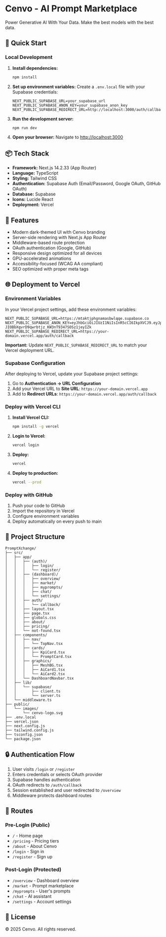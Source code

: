 # Cenvo - AI Prompt Marketplace

Power Generative AI With Your Data. Make the best models with the best data.

## 🚀 Quick Start

### Local Development

1. **Install dependencies:**
   ```bash
   npm install
   ```

2. **Set up environment variables:**
   Create a `.env.local` file with your Supabase credentials:
   ```env
   NEXT_PUBLIC_SUPABASE_URL=your_supabase_url
   NEXT_PUBLIC_SUPABASE_ANON_KEY=your_supabase_anon_key
   NEXT_PUBLIC_SUPABASE_REDIRECT_URL=http://localhost:3000/auth/callback
   ```

3. **Run the development server:**
   ```bash
   npm run dev
   ```

4. **Open your browser:**
   Navigate to [http://localhost:3000](http://localhost:3000)

## 📦 Tech Stack

- **Framework:** Next.js 14.2.33 (App Router)
- **Language:** TypeScript
- **Styling:** Tailwind CSS
- **Authentication:** Supabase Auth (Email/Password, Google OAuth, GitHub OAuth)
- **Database:** Supabase
- **Icons:** Lucide React
- **Deployment:** Vercel

## 🎨 Features

- Modern dark-themed UI with Cenvo branding
- Server-side rendering with Next.js App Router
- Middleware-based route protection
- OAuth authentication (Google, GitHub)
- Responsive design optimized for all devices
- GPU-accelerated animations
- Accessibility-focused (WCAG AA compliant)
- SEO optimized with proper meta tags

## 🌐 Deployment to Vercel

### Environment Variables

In your Vercel project settings, add these environment variables:

```
NEXT_PUBLIC_SUPABASE_URL=https://mtaktjphgnamasbwlqqe.supabase.co
NEXT_PUBLIC_SUPABASE_ANON_KEY=eyJhbGciOiJIUzI1NiIsInR5cCI6IkpXVCJ9.eyJpc3MiOiJzdXBhYmFzZSIsInJlZiI6Im10YWt0anBoZ25hbWFzYndscXFlIiwicm9sZSI6ImFub24iLCJpYXQiOjE3NjAwMDEwMTcsImV4cCI6MjA3NTU3NzAxN30.l_5-JIOBbXgvrD9qwrbtjz_KW3nT9347SOSz1jeyIZk
NEXT_PUBLIC_SUPABASE_REDIRECT_URL=https://your-domain.vercel.app/auth/callback
```

**Important:** Update `NEXT_PUBLIC_SUPABASE_REDIRECT_URL` to match your Vercel deployment URL.

### Supabase Configuration

After deploying to Vercel, update your Supabase project settings:

1. Go to **Authentication → URL Configuration**
2. Add your Vercel URL to **Site URL**: `https://your-domain.vercel.app`
3. Add to **Redirect URLs**: `https://your-domain.vercel.app/auth/callback`

### Deploy with Vercel CLI

1. **Install Vercel CLI:**
   ```bash
   npm install -g vercel
   ```

2. **Login to Vercel:**
   ```bash
   vercel login
   ```

3. **Deploy:**
   ```bash
   vercel
   ```

4. **Deploy to production:**
   ```bash
   vercel --prod
   ```

### Deploy with GitHub

1. Push your code to GitHub
2. Import the repository in Vercel
3. Configure environment variables
4. Deploy automatically on every push to main

## 📁 Project Structure

```
PromptXchange/
├── src/
│   ├── app/
│   │   ├── (auth)/
│   │   │   ├── login/
│   │   │   └── register/
│   │   ├── (dashboard)/
│   │   │   ├── overview/
│   │   │   ├── market/
│   │   │   ├── myprompts/
│   │   │   ├── chat/
│   │   │   └── settings/
│   │   ├── auth/
│   │   │   └── callback/
│   │   ├── layout.tsx
│   │   ├── page.tsx
│   │   ├── globals.css
│   │   ├── about/
│   │   ├── pricing/
│   │   └── not-found.tsx
│   ├── components/
│   │   ├── nav/
│   │   │   └── TopNav.tsx
│   │   ├── cards/
│   │   │   ├── KpiCard.tsx
│   │   │   └── PromptCard.tsx
│   │   ├── graphics/
│   │   │   ├── MeshBG.tsx
│   │   │   ├── AiCard1.tsx
│   │   │   └── AiCard2.tsx
│   │   └── DashboardNavbar.tsx
│   ├── lib/
│   │   └── supabase/
│   │       ├── client.ts
│   │       └── server.ts
│   └── middleware.ts
├── public/
│   └── images/
│       └── cenvo-logo.svg
├── .env.local
├── vercel.json
├── next.config.js
├── tailwind.config.js
├── tsconfig.json
└── package.json
```

## 🔒 Authentication Flow

1. User visits `/login` or `/register`
2. Enters credentials or selects OAuth provider
3. Supabase handles authentication
4. OAuth redirects to `/auth/callback`
5. Session established and user redirected to `/overview`
6. Middleware protects dashboard routes

## 🎯 Routes

### Pre-Login (Public)
- `/` - Home page
- `/pricing` - Pricing tiers
- `/about` - About Cenvo
- `/login` - Sign in
- `/register` - Sign up

### Post-Login (Protected)
- `/overview` - Dashboard overview
- `/market` - Prompt marketplace
- `/myprompts` - User's prompts
- `/chat` - AI assistant
- `/settings` - Account settings

## 📝 License

© 2025 Cenvo. All rights reserved.

